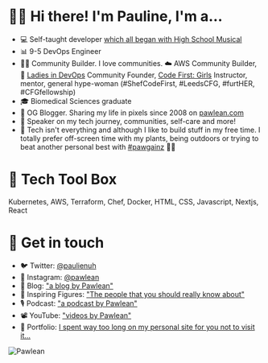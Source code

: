# 👋🏻 Hi there! I'm Pauline, I'm a...

- 💻 Self-taught developer [which all began with High School Musical](https://www.yorkshirepost.co.uk/news/people/from-high-school-musical-fansites-to-ee-developer-how-pauline-overcame-school-bullies-to-inspire-women-in-technology-1-9960344)
- 📊 9-5 DevOps Engineer
- 🙌🏻 Community Builder. I love communities. ☁️ AWS Community Builder, 💜 [Ladies in DevOps](ladiesindevops.com/) Community Founder, [Code First: Girls](codefirstgirls.org.uk) Instructor, mentor, general hype-woman (#ShefCodeFirst, #LeedsCFG, #furtHER, #CFGfellowship)
- 🎓 Biomedical Sciences graduate
- 📝 OG Blogger. Sharing my life in pixels since 2008 on [pawlean.com](https://pawlean.com/)
- 🎤 Speaker on my tech journey, communities, self-care and more!
- 🌳 Tech isn't everything and although I like to build stuff in my free time. I totally prefer off-screen time with my plants, being outdoors or trying to beat another personal best with [#pawgainz](https://twitter.com/hashtag/pawgainz) 💪🏼

# 🧰 Tech Tool Box
Kubernetes, AWS, Terraform, Chef, Docker, HTML, CSS, Javascript, Nextjs, React

# 💌 Get in touch

- 🐦 Twitter: [@paulienuh](https://twitter.com/paulienuh)
- 📸 Instagram: [@pawlean](https://instagram.com/pawlean)
- 📝 Blog: ["a blog by Pawlean"](https://pawlean.com/)
- 🦄 Inspiring Figures: ["The people that you should really know about"](https://inspiringfigures.com/)
- 🎙 Podcast: ["a podcast by Pawlean"](https://pawlean.com/podcast)
- 📽 YouTube: ["videos by Pawlean"](https://pawlean.com/youtube)
- 💜 Portfolio: [I spent way too long on my personal site for you not to visit it...](https://paulinenarvas.com)

<img src="https://pawlean.s3.eu-west-2.amazonaws.com/OpenGraphPic2020.png" alt="Pawlean"  />
